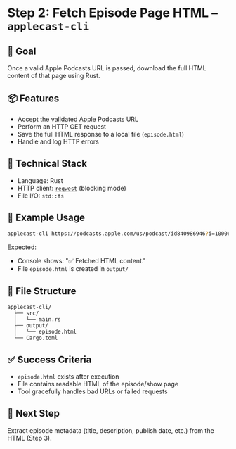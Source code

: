 
# Step 2: Fetch Episode Page HTML – `applecast-cli`

## 🎯 Goal
Once a valid Apple Podcasts URL is passed, download the full HTML content of that page using Rust.

## 📦 Features

- Accept the validated Apple Podcasts URL
- Perform an HTTP GET request
- Save the full HTML response to a local file (`episode.html`)
- Handle and log HTTP errors

## 🧱 Technical Stack

- Language: Rust
- HTTP client: [`reqwest`](https://crates.io/crates/reqwest) (blocking mode)
- File I/O: `std::fs`

## 🧪 Example Usage

```bash
applecast-cli https://podcasts.apple.com/us/podcast/id840986946?i=1000631244436
```

Expected:
- Console shows: "✅ Fetched HTML content."
- File `episode.html` is created in `output/`

## 📁 File Structure

```
applecast-cli/
  ├── src/
  │   └── main.rs
  ├── output/
  │   └── episode.html
  └── Cargo.toml
```

## ✅ Success Criteria

- `episode.html` exists after execution
- File contains readable HTML of the episode/show page
- Tool gracefully handles bad URLs or failed requests

## 📌 Next Step

Extract episode metadata (title, description, publish date, etc.) from the HTML (Step 3).
